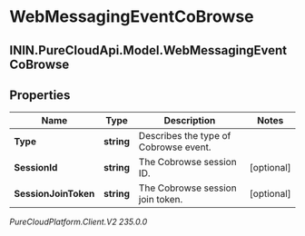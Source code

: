 # WebMessagingEventCoBrowse

## ININ.PureCloudApi.Model.WebMessagingEventCoBrowse

## Properties

|Name | Type | Description | Notes|
|------------ | ------------- | ------------- | -------------|
| **Type** | **string** | Describes the type of Cobrowse event. | |
| **SessionId** | **string** | The Cobrowse session ID. | [optional] |
| **SessionJoinToken** | **string** | The Cobrowse session join token. | [optional] |



_PureCloudPlatform.Client.V2 235.0.0_

